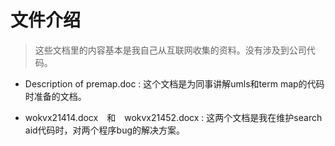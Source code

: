 # 文件介绍
> 这些文档里的内容基本是我自己从互联网收集的资料。没有涉及到公司代码。

* Description of premap.doc : 这个文档是为同事讲解umls和term map的代码时准备的文档。

* wokvx21414.docx　和　wokvx21452.docx : 这两个文档是我在维护search aid代码时，对两个程序bug的解决方案。
